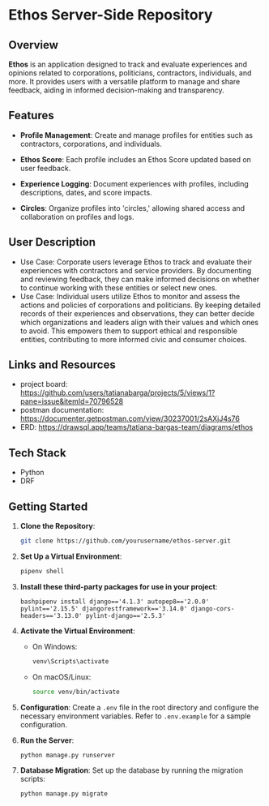 # Ethos Server-Side Repository

## Overview

**Ethos** is an application designed to track and evaluate experiences and opinions related to corporations, politicians, contractors, individuals, and more. It provides users with a versatile platform to manage and share feedback, aiding in informed decision-making and transparency.


## Features

- **Profile Management**: Create and manage profiles for entities such as contractors, corporations, and individuals.
  
- **Ethos Score**: Each profile includes an Ethos Score updated based on user feedback.

- **Experience Logging**: Document experiences with profiles, including descriptions, dates, and score impacts.

- **Circles**: Organize profiles into 'circles,' allowing shared access and collaboration on profiles and logs.


## User Description
- Use Case: Corporate users leverage Ethos to track and evaluate their experiences with contractors and service providers. By documenting and reviewing feedback, they can make informed decisions on whether to continue working with these entities or select new ones.
- Use Case: Individual users utilize Ethos to monitor and assess the actions and policies of corporations and politicians. By keeping detailed records of their experiences and observations, they can better decide which organizations and leaders align with their values and which ones to avoid. This empowers them to support ethical and responsible entities, contributing to more informed civic and consumer choices.


## Links and Resources
- project board: https://github.com/users/tatianabarga/projects/5/views/1?pane=issue&itemId=70796528
- postman documentation: https://documenter.getpostman.com/view/30237001/2sAXjJ4s76
- ERD: https://drawsql.app/teams/tatiana-bargas-team/diagrams/ethos


## Tech Stack
- Python
- DRF


## Getting Started

1. **Clone the Repository**:
   ```bash
   git clone https://github.com/yourusername/ethos-server.git
   ```

2. **Set Up a Virtual Environment**:
   ```bash
   pipenv shell
   ```

3. **Install these third-party packages for use in your project**:

    ```bashpipenv install django=='4.1.3' autopep8=='2.0.0' pylint=='2.15.5' djangorestframework=='3.14.0' django-cors-headers=='3.13.0' pylint-django=='2.5.3'```

4. **Activate the Virtual Environment**:
   - On Windows:
     ```bash
     venv\Scripts\activate
     ```
   - On macOS/Linux:
     ```bash
     source venv/bin/activate
     ```

5. **Configuration**:
   Create a `.env` file in the root directory and configure the necessary environment variables. Refer to `.env.example` for a sample configuration.

6. **Run the Server**:
   ```bash
   python manage.py runserver
   ```

7. **Database Migration**:
   Set up the database by running the migration scripts:
   ```bash
   python manage.py migrate
   ```


